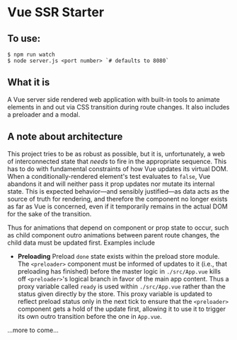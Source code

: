 # Vue SSR Starter

## To use:

```
$ npm run watch
$ node server.js <port number> `# defaults to 8080`
```

## What it is

A Vue server side rendered web application with built-in tools to animate elements in and out via CSS transition during route changes. It also includes a preloader and a modal.

## A note about architecture

This project tries to be as robust as possible, but it is, unfortunately, a web of interconnected state that *needs* to fire in the appropriate sequence. This has to do with fundamental constraints of how Vue updates its virtual DOM. When a conditionally-rendered element's test evaluates to `false`, Vue abandons it and will neither pass it prop updates nor mutate its internal state. This is expected behavior—and sensibly justified—as data acts as the source of truth for rendering, and therefore the component no longer exists as far as Vue is concerned, even if it temporarily remains in the actual DOM for the sake of the transition.

Thus for animations that depend on component or prop state to occur, such as child component outro animations between parent route changes, the child data must be updated first. Examples include

* **Preloading** Preload `done` state exists within the preload store module. The `<preloader>` component must be informed of updates to it (i.e., that preloading has finished) before the master logic in `./src/App.vue` kills off `<preloader>`'s logical branch in favor of the main app content. Thus a proxy variable called `ready` is used within `./src/App.vue` rather than the status given directly by the store. This proxy variable is updated to reflect preload status only in the next tick to ensure that the `<preloader>` component gets a hold of the update first, allowing it to use it to trigger its own outro transition before the one in `App.vue`.

...more to come...


